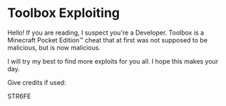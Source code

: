 # Toolbox Exploiting


Hello! If you are reading, I suspect you're a Developer. Toolbox is a Minecraft Pocket Edition™ cheat that at first was not supposed to be malicious, but is now malicious.



I will try my best to find more exploits for you all. I hope this makes your day.






Give credits if used:

STR6FE
